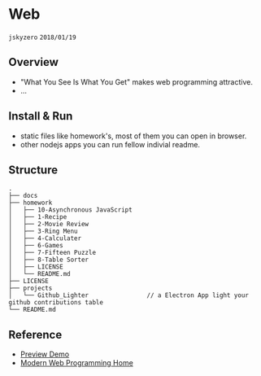 # Web
`jskyzero` `2018/01/19`

## Overview

+ "What You See Is What You Get" makes web programming attractive.
+ ...

## Install & Run

+ static files like homework's, most of them you can open in browser.
+ other nodejs apps you can run fellow indivial readme.

## Structure
```
.
├── docs
├── homework
│   ├── 10-Asynchronous JavaScript
│   ├── 1-Recipe
│   ├── 2-Movie Review
│   ├── 3-Ring Menu
│   ├── 4-Calculater
│   ├── 6-Games
│   ├── 7-Fifteen Puzzle
│   ├── 8-Table Sorter
│   ├── LICENSE
│   └── README.md
├── LICENSE
├── projects
│   └── Github_Lighter                // a Electron App light your github contributions table 
└── README.md
```


## Reference

+ [Preview Demo](https://jskyzero.github.io/Web/hardwork)
+ [Modern Web Programming Home](http://my.ss.sysu.edu.cn/wiki/display/WEB/Modern+Web+Programming+Home)
